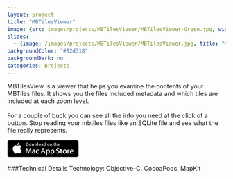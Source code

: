 ```yaml
---
layout: project
title: "MBTilesViewer"
image: {src: images/projects/MBTilesViewer/MBTilesViewer-Green.jpg, width: 500, height: 281, title: "MBTilesViewer Screenshots"}
slides:
  - {image: /images/projects/MBTilesViewer/MBTilesViewer.jpg, title: "MBTilesViewer Screenshot"}
backgroundColor: "#82d318"
backgroundDark: no
categories: projects
---
```


<span itemprop="description">MBTilesView is a viewer that helps you examine the contents of your MBTiles files. It shows you the files included metadata and which tiles are included at each zoom level.<br/><br/>
For a couple of buck you can see all the info you need at the click of a button. Stop reading your mbtiles files like an SQLite file and see what the file really represents.</span>

[![Alt text](/images/icons/download-on-the-mac-app-store.png "Download MBTilesViewer on the Mac App Store")](https://itunes.apple.com/us/app/mbtilesviewer/id954809013?mt=12)


###Technical Details
Technology: Objective-C, CocoaPods, MapKit
